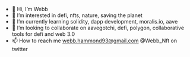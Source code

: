 - 👋 Hi, I’m Webb
- 👀 I’m interested in defi, nfts, nature, saving the planet
- 🌱 I’m currently learning solidity, dapp development, moralis.io, aave
- 💞️ I’m looking to collaborate on aavegotchi, defi, polygon, collaborative tools for defi and web 3.0 
- 📫 How to reach me webb.hammond93@gmail.com @Webb_Nft on twitter

<!---
webbmaistro/webbmaistro is a ✨ special ✨ repository because its `README.md` (this file) appears on your GitHub profile.
You can click the Preview link to take a look at your changes.
--->
